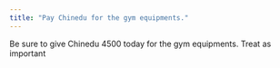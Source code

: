 ```yaml
---
title: "Pay Chinedu for the gym equipments."
---
```


Be sure to give Chinedu 4500 today for the gym equipments.
Treat as important